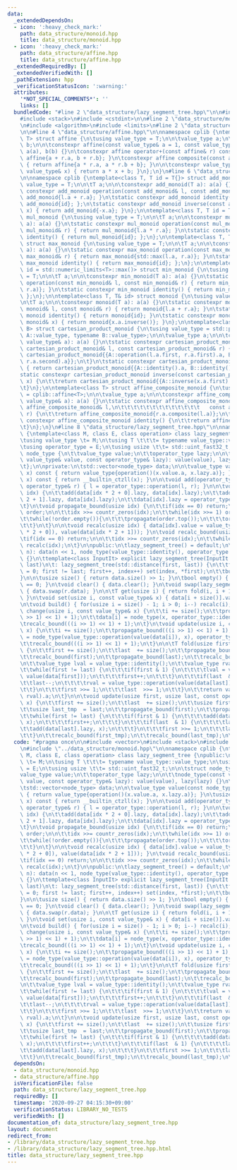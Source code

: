```yaml
---
data:
  _extendedDependsOn:
  - icon: ':heavy_check_mark:'
    path: data_structure/monoid.hpp
    title: data_structure/monoid.hpp
  - icon: ':heavy_check_mark:'
    path: data_structure/affine.hpp
    title: data_structure/affine.hpp
  _extendedRequiredBy: []
  _extendedVerifiedWith: []
  _pathExtension: hpp
  _verificationStatusIcon: ':warning:'
  attributes:
    '*NOT_SPECIAL_COMMENTS*': ''
    links: []
  bundledCode: "#line 2 \"data_structure/lazy_segment_tree.hpp\"\n\n#include <vector>\n\
    #include <stack>\n#include <cstdint>\n\n#line 2 \"data_structure/monoid.hpp\"\n\
    \n#include <algorithm>\n#include <limits>\n#line 2 \"data_structure/affine.hpp\"\
    \n\n#line 4 \"data_structure/affine.hpp\"\n\nnamespace cplib {\ntemplate<class\
    \ T> struct affine {\n\tusing value_type = T;\n\n\tvalue_type a;\n\tvalue_type\
    \ b;\n\n\tconstexpr affine(const value_type& a = 1, const value_type& b = 0):\
    \ a(a), b(b) {}\n\tconstexpr affine operator+(const affine& r) const { return\
    \ affine{a + r.a, b + r.b}; }\n\tconstexpr affine composite(const affine& r) const\
    \ { return affine{a * r.a, a * r.b + b}; }\n\n\tconstexpr value_type evaluate(const\
    \ value_type& x) { return a * x + b; }\n};\n}\n#line 6 \"data_structure/monoid.hpp\"\
    \n\nnamespace cplib {\ntemplate<class T, T id = T{}> struct add_monoid {\n\tusing\
    \ value_type = T;\n\n\tT a;\n\n\tconstexpr add_monoid(T a): a(a) {}\n\tstatic\
    \ constexpr add_monoid operation(const add_monoid& l, const add_monoid& r) { return\
    \ add_monoid{l.a + r.a}; }\n\tstatic constexpr add_monoid identity() { return\
    \ add_monoid{id}; };\n\tstatic constexpr add_monoid inverse(const add_monoid&\
    \ x) { return add_monoid{-x.a}; }\n};\n\ntemplate<class T, T id = T{1}> struct\
    \ mul_monoid {\n\tusing value_type = T;\n\n\tT a;\n\n\tconstexpr mul_monoid(T\
    \ a): a(a) {}\n\tstatic constexpr mul_monoid operation(const mul_monoid& l, const\
    \ mul_monoid& r) { return mul_monoid{l.a * r.a}; }\n\tstatic constexpr mul_monoid\
    \ identity() { return mul_monoid{id}; };\n};\n\ntemplate<class T, T id = T{}>\
    \ struct max_monoid {\n\tusing value_type = T;\n\n\tT a;\n\n\tconstexpr max_monoid(T\
    \ a): a(a) {}\n\tstatic constexpr max_monoid operation(const max_monoid& l, const\
    \ max_monoid& r) { return max_monoid{std::max(l.a, r.a)}; }\n\tstatic constexpr\
    \ max_monoid identity() { return max_monoid{id}; };\n};\n\ntemplate<class T, T\
    \ id = std::numeric_limits<T>::max()> struct min_monoid {\n\tusing value_type\
    \ = T;\n\n\tT a;\n\n\tconstexpr min_monoid(T a): a(a) {}\n\tstatic constexpr min_monoid\
    \ operation(const min_monoid& l, const min_monoid& r) { return min_monoid{std::min(l.a,\
    \ r.a)}; }\n\tstatic constexpr min_monoid identity() { return min_monoid{id};\
    \ };\n};\n\ntemplate<class T, T& id> struct monoid {\n\tusing value_type = T;\n\
    \n\tT a;\n\n\tconstexpr monoid(T a): a(a) {}\n\tstatic constexpr monoid operation(const\
    \ monoid& l, const monoid& r) { return monoid{l.a + r.a}; }\n\tstatic constexpr\
    \ monoid identity() { return monoid{id}; }\n\tstatic constexpr monoid inverse(const\
    \ monoid& x) { return monoid{x.a.inverse()}; }\n};\n\ntemplate<class A, class\
    \ B> struct cartesian_product_monoid {\n\tusing value_type = std::pair<typename\
    \ A::value_type, typename B::value_type>;\n\n\tvalue_type a;\n\n\tconstexpr cartesian_product_monoid(const\
    \ value_type& a): a(a) {}\n\tstatic constexpr cartesian_product_monoid operation(const\
    \ cartesian_product_monoid& l, const cartesian_product_monoid& r) {\n\t\treturn\
    \ cartesian_product_monoid{{A::operation(l.a.first, r.a.first).a, B::operation(l.a.second,\
    \ r.a.second).a}};\n\t}\n\tstatic constexpr cartesian_product_monoid identity()\
    \ { return cartesian_product_monoid{{A::identity().a, B::identity().a}}; }\n\t\
    static constexpr cartesian_product_monoid inverse(const cartesian_product_monoid&\
    \ x) {\n\t\treturn cartesian_product_monoid{{A::inverse(x.a.first).a, B::inverse(x.a.second).a}};\n\
    \t}\n};\n\ntemplate<class T> struct affine_composite_monoid {\n\tusing value_type\
    \ = cplib::affine<T>;\n\n\tvalue_type a;\n\n\tconstexpr affine_composite_monoid(const\
    \ value_type& a): a(a) {}\n\tstatic constexpr affine_composite_monoid operation(const\
    \ affine_composite_monoid& l,\n\t\t\t\t\t\t\t\t\t\t\t\t\t   const affine_composite_monoid&\
    \ r) {\n\t\treturn affine_composite_monoid{r.a.composite(l.a)};\n\t}\n\tstatic\
    \ constexpr affine_composite_monoid identity() {\n\t\treturn affine_composite_monoid{value_type()};\n\
    \t}\n};\n}\n#line 8 \"data_structure/lazy_segment_tree.hpp\"\n\nnamespace cplib\
    \ {\ntemplate<class M, class E, class operation> class lazy_segment_tree {\npublic:\n\
    \tusing value_type \t= M;\n\tusing T \t\t\t= typename value_type::value_type;\n\
    \tusing operator_type = E;\n\tusing usize \t\t= std::uint_fast32_t;\n\n\tstruct\
    \ node_type {\n\t\tvalue_type value;\n\t\toperator_type lazy;\n\n\t\tnode_type(const\
    \ value_type& value, const operator_type& lazy): value(value), lazy(lazy) {}\n\
    \t};\n\nprivate:\n\tstd::vector<node_type> data;\n\n\tvalue_type value(const node_type&\
    \ x) const { return value_type{operation()(x.value.a, x.lazy.a)}; }\n\tusize countr_zeros(usize\
    \ x) const { return __builtin_ctzll(x); }\n\n\tvoid add(operator_type& l, const\
    \ operator_type& r) { l = operator_type::operation(l, r); }\n\n\tvoid propagate(usize\
    \ idx) {\n\t\tadd(data[idx * 2 + 0].lazy, data[idx].lazy);\n\t\tadd(data[idx *\
    \ 2 + 1].lazy, data[idx].lazy);\n\t\tdata[idx].lazy = operator_type::identity();\n\
    \t}\n\tvoid propagate_bound(usize idx) {\n\t\tif(idx == 0) return;\n\n\t\tstd::stack<usize>\
    \ order;\n\n\t\tidx >>= countr_zeros(idx);\n\t\twhile(idx >>= 1) order.push(idx);\n\
    \t\twhile(!order.empty()){\n\t\t\tpropagate(order.top());\n\t\t\torder.pop();\n\
    \t\t}\n\t}\n\n\tvoid recalc(usize idx) { data[idx].value = value_type::operation(value(data[idx\
    \ * 2 + 0]), value(data[idx * 2 + 1])); }\n\tvoid recalc_bound(usize idx) {\n\t\
    \tif(idx == 0) return;\n\n\t\tidx >>= countr_zeros(idx);\n\t\twhile(idx >>= 1)\
    \ recalc(idx);\n\t}\n\npublic:\n\tlazy_segment_tree() = default;\n\texplicit lazy_segment_tree(usize\
    \ n): data(n << 1, node_type(value_type::identity(), operator_type::identity()))\
    \ {}\n\ttemplate<class InputIt> explicit lazy_segment_tree(InputIt first, InputIt\
    \ last)\n\t: lazy_segment_tree(std::distance(first, last)) {\n\t\tfor(int index\
    \ = 0; first != last; first++, index++) set(index, *first);\n\t\tbuild();\n\t\
    }\n\n\tusize size() { return data.size() >> 1; }\n\tbool empty() { return size()\
    \ == 0; }\n\tvoid clear() { data.clear(); }\n\tvoid swap(lazy_segment_tree& r)\
    \ { data.swap(r.data); }\n\n\tT get(usize i) { return fold(i, i + 1).value.a;\
    \ }\n\tvoid set(usize i, const value_type& x) { data[i + size()].value = x; };\n\
    \n\tvoid build() { for(usize i = size() - 1; i > 0; i--) recalc(i); }\n\tvoid\
    \ change(usize i, const value_type& x) {\n\t\ti += size();\n\t\tpropagate_bound(((i\
    \ >> 1) << 1) + 1);\n\t\tdata[i] = node_type(x, operator_type::identity());\n\t\
    \trecalc_bound(((i >> 1) << 1) + 1);\n\t}\n\tvoid update(usize i, const value_type&\
    \ x) {\n\t\ti += size();\n\t\tpropagate_bound(((i >> 1) << 1) + 1);\n\t\tdata[i]\
    \ = node_type(value_type::operation(value(data[i]), x), operator_type::identity());\n\
    \t\trecalc_bound(((i >> 1) << 1) + 1);\n\t}\n\n\tT fold(usize first, usize last)\
    \ {\n\t\tfirst += size();\n\t\tlast  += size();\n\t\tpropagate_bound(first);\n\
    \t\trecalc_bound(first);\n\t\tpropagate_bound(last);\n\t\trecalc_bound(last);\n\
    \n\t\tvalue_type lval = value_type::identity();\n\t\tvalue_type rval = value_type::identity();\n\
    \t\twhile(first != last) {\n\t\t\tif(first & 1) {\n\t\t\t\tlval = value_type::operation(lval,\
    \ value(data[first]));\n\t\t\t\tfirst++;\n\t\t\t}\n\t\t\tif(last  & 1) {\n\t\t\
    \t\tlast--;\n\t\t\t\trval = value_type::operation(value(data[last]), rval);\n\t\
    \t\t}\n\t\t\tfirst >>= 1;\n\t\t\tlast  >>= 1;\n\t\t}\n\t\treturn value_type::operation(lval,\
    \ rval).a;\n\t}\n\n\tvoid update(usize first, usize last, const operator_type&\
    \ x) {\n\t\tfirst += size();\n\t\tlast  += size();\n\t\tusize first_tmp = first;\n\
    \t\tusize last_tmp  = last;\n\t\tpropagate_bound(first);\n\t\tpropagate_bound(last);\n\
    \t\twhile(first != last) {\n\t\t\tif(first & 1) {\n\t\t\t\tadd(data[first].lazy,\
    \ x);\n\t\t\t\tfirst++;\n\t\t\t}\n\t\t\tif(last  & 1) {\n\t\t\t\tlast--;\n\t\t\
    \t\tadd(data[last].lazy, x);\n\t\t\t}\n\t\t\tfirst >>= 1;\n\t\t\tlast >>= 1;\n\
    \t\t}\n\t\trecalc_bound(first_tmp);\n\t\trecalc_bound(last_tmp);\n\t}\n};\n}\n"
  code: "#pragma once\n\n#include <vector>\n#include <stack>\n#include <cstdint>\n\
    \n#include \"../data_structure/monoid.hpp\"\n\nnamespace cplib {\ntemplate<class\
    \ M, class E, class operation> class lazy_segment_tree {\npublic:\n\tusing value_type\
    \ \t= M;\n\tusing T \t\t\t= typename value_type::value_type;\n\tusing operator_type\
    \ = E;\n\tusing usize \t\t= std::uint_fast32_t;\n\n\tstruct node_type {\n\t\t\
    value_type value;\n\t\toperator_type lazy;\n\n\t\tnode_type(const value_type&\
    \ value, const operator_type& lazy): value(value), lazy(lazy) {}\n\t};\n\nprivate:\n\
    \tstd::vector<node_type> data;\n\n\tvalue_type value(const node_type& x) const\
    \ { return value_type{operation()(x.value.a, x.lazy.a)}; }\n\tusize countr_zeros(usize\
    \ x) const { return __builtin_ctzll(x); }\n\n\tvoid add(operator_type& l, const\
    \ operator_type& r) { l = operator_type::operation(l, r); }\n\n\tvoid propagate(usize\
    \ idx) {\n\t\tadd(data[idx * 2 + 0].lazy, data[idx].lazy);\n\t\tadd(data[idx *\
    \ 2 + 1].lazy, data[idx].lazy);\n\t\tdata[idx].lazy = operator_type::identity();\n\
    \t}\n\tvoid propagate_bound(usize idx) {\n\t\tif(idx == 0) return;\n\n\t\tstd::stack<usize>\
    \ order;\n\n\t\tidx >>= countr_zeros(idx);\n\t\twhile(idx >>= 1) order.push(idx);\n\
    \t\twhile(!order.empty()){\n\t\t\tpropagate(order.top());\n\t\t\torder.pop();\n\
    \t\t}\n\t}\n\n\tvoid recalc(usize idx) { data[idx].value = value_type::operation(value(data[idx\
    \ * 2 + 0]), value(data[idx * 2 + 1])); }\n\tvoid recalc_bound(usize idx) {\n\t\
    \tif(idx == 0) return;\n\n\t\tidx >>= countr_zeros(idx);\n\t\twhile(idx >>= 1)\
    \ recalc(idx);\n\t}\n\npublic:\n\tlazy_segment_tree() = default;\n\texplicit lazy_segment_tree(usize\
    \ n): data(n << 1, node_type(value_type::identity(), operator_type::identity()))\
    \ {}\n\ttemplate<class InputIt> explicit lazy_segment_tree(InputIt first, InputIt\
    \ last)\n\t: lazy_segment_tree(std::distance(first, last)) {\n\t\tfor(int index\
    \ = 0; first != last; first++, index++) set(index, *first);\n\t\tbuild();\n\t\
    }\n\n\tusize size() { return data.size() >> 1; }\n\tbool empty() { return size()\
    \ == 0; }\n\tvoid clear() { data.clear(); }\n\tvoid swap(lazy_segment_tree& r)\
    \ { data.swap(r.data); }\n\n\tT get(usize i) { return fold(i, i + 1).value.a;\
    \ }\n\tvoid set(usize i, const value_type& x) { data[i + size()].value = x; };\n\
    \n\tvoid build() { for(usize i = size() - 1; i > 0; i--) recalc(i); }\n\tvoid\
    \ change(usize i, const value_type& x) {\n\t\ti += size();\n\t\tpropagate_bound(((i\
    \ >> 1) << 1) + 1);\n\t\tdata[i] = node_type(x, operator_type::identity());\n\t\
    \trecalc_bound(((i >> 1) << 1) + 1);\n\t}\n\tvoid update(usize i, const value_type&\
    \ x) {\n\t\ti += size();\n\t\tpropagate_bound(((i >> 1) << 1) + 1);\n\t\tdata[i]\
    \ = node_type(value_type::operation(value(data[i]), x), operator_type::identity());\n\
    \t\trecalc_bound(((i >> 1) << 1) + 1);\n\t}\n\n\tT fold(usize first, usize last)\
    \ {\n\t\tfirst += size();\n\t\tlast  += size();\n\t\tpropagate_bound(first);\n\
    \t\trecalc_bound(first);\n\t\tpropagate_bound(last);\n\t\trecalc_bound(last);\n\
    \n\t\tvalue_type lval = value_type::identity();\n\t\tvalue_type rval = value_type::identity();\n\
    \t\twhile(first != last) {\n\t\t\tif(first & 1) {\n\t\t\t\tlval = value_type::operation(lval,\
    \ value(data[first]));\n\t\t\t\tfirst++;\n\t\t\t}\n\t\t\tif(last  & 1) {\n\t\t\
    \t\tlast--;\n\t\t\t\trval = value_type::operation(value(data[last]), rval);\n\t\
    \t\t}\n\t\t\tfirst >>= 1;\n\t\t\tlast  >>= 1;\n\t\t}\n\t\treturn value_type::operation(lval,\
    \ rval).a;\n\t}\n\n\tvoid update(usize first, usize last, const operator_type&\
    \ x) {\n\t\tfirst += size();\n\t\tlast  += size();\n\t\tusize first_tmp = first;\n\
    \t\tusize last_tmp  = last;\n\t\tpropagate_bound(first);\n\t\tpropagate_bound(last);\n\
    \t\twhile(first != last) {\n\t\t\tif(first & 1) {\n\t\t\t\tadd(data[first].lazy,\
    \ x);\n\t\t\t\tfirst++;\n\t\t\t}\n\t\t\tif(last  & 1) {\n\t\t\t\tlast--;\n\t\t\
    \t\tadd(data[last].lazy, x);\n\t\t\t}\n\t\t\tfirst >>= 1;\n\t\t\tlast >>= 1;\n\
    \t\t}\n\t\trecalc_bound(first_tmp);\n\t\trecalc_bound(last_tmp);\n\t}\n};\n}\n"
  dependsOn:
  - data_structure/monoid.hpp
  - data_structure/affine.hpp
  isVerificationFile: false
  path: data_structure/lazy_segment_tree.hpp
  requiredBy: []
  timestamp: '2020-09-27 04:15:30+09:00'
  verificationStatus: LIBRARY_NO_TESTS
  verifiedWith: []
documentation_of: data_structure/lazy_segment_tree.hpp
layout: document
redirect_from:
- /library/data_structure/lazy_segment_tree.hpp
- /library/data_structure/lazy_segment_tree.hpp.html
title: data_structure/lazy_segment_tree.hpp
---
```


